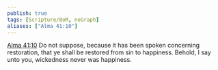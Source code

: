 ```yaml
---
publish: true
tags: [Scripture/BoM, noGraph]
aliases: ["Alma 41:10"]
---
```

[Alma 41:10](https://churchofjesuschrist.org/study/scriptures/bofm/alma/41?lang=eng&id=p10#p10) Do not suppose, because it has been spoken concerning restoration, that ye shall be restored from sin to happiness. Behold, I say unto you, wickedness never was happiness.
